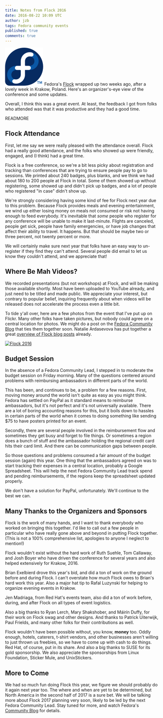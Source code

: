 ```yaml
---
title: Notes from Flock 2016
date: 2016-08-22 10:09 UTC
author: jzb
tags: Fedora community events
published: true
comments: true
---
```

![Fedora logo](/images/blog/fedora-logo.png) Fedora's [Flock](https://flocktofedora.org/) wrapped up two weeks ago, after a lovely week in Krakow, Poland. Here's an organizer's-eye view of the conference and some updates.

Overall, I think this was a great event. At least, the feedback I got from folks who attended was that it was productive and they had a good time.

READMORE

## Flock Attendance

First, let me say we were really pleased with the attendance overall. Flock had a really good attendance, and the folks who showed up were friendly, engaged, and (I think) had a great time.

Flock is a free conference, so we're a bit less picky about registration and tracking than conferences that are trying to ensure people pay to go to sessions. We printed about 240 badges, plus blanks, and we think we had about 180 to 200 people at Flock in total. Some of them showed up without registering, some showed up and didn't pick up badges, and a lot of people who registered "in case" didn't show up.

We're strongly considering having some kind of fee for Flock next year due to this problem. Because Flock provides meals and evening entertainment, we wind up either losing money on meals not consumed or risk not having enough to feed everybody. It's inevitable that *some* people who register for any conference will be unable to make it last-minute. Flights are canceled, people get sick, people have family emergencies, or have job changes that affect their ability to travel. It happens. But that should be maybe two or three percent, not twenty percent or more.

We will certainly make sure next year that folks have an easy way to un-register if they find they can't attend. Several people did email to let us know they couldn't attend, and we appreciate that!

## Where Be Mah Videos?

We recorded presentations (but not workshops) at Flock, and will be making those available shortly. Most have been uploaded to YouTube already, and just need to be titled and made public. We appreciate your interest, but contrary to popular belief, inquiring frequently about when videos will be released does not accelerate the process even a little bit.

To tide y'all over, here are a few photos from the event that I've put up on Flickr. Many other folks have taken pictures, but nobody could agree on a central location for photos. We might do a post on the [Fedora Community Blog](https://communityblog.fedoraproject.org/) that ties them together soon. Natalie Ardasevova has put together a great [overview of Flock blog posts](https://communityblog.fedoraproject.org/list-of-flock-blogs-and-more/) already.

<a data-flickr-embed="true"  href="https://www.flickr.com/photos/jzb/albums/72157669451623943" title="Flock 2016"><img src="https://c6.staticflickr.com/9/8038/28949796061_bbcb83b8eb_z.jpg" width="640" height="428" alt="Flock 2016"></a><script async src="//embedr.flickr.com/assets/client-code.js" charset="utf-8"></script>

## Budget Session

In the absence of a Fedora Community Lead, I stepped in to moderate the budget session on Friday morning. Many of the questions centered around problems with reimbursing ambassadors in different parts of the world.

This has been, and continues to be, a problem for a few reasons. First, moving money around the world isn't quite as easy as you might think. Fedora has settled on PayPal as it standard means to reimburse ambassadors, but it's not perfect and it's not universally available. There are a lot of boring accounting reasons for this, but it boils down to hassles in certain parts of the world when it comes to doing something like sending $75 to have posters printed for an event.

Secondly, there are several people involved in the reimbursement flow and sometimes they get busy and forget to file things. Or sometimes a region does a bunch of stuff and the ambassador holding the regional credit card hits their card limit. And there can be communication gaps between people.

So those questions and problems consumed a fair amount of the budget session (again) this year. One thing that the ambassadors agreed on was to start tracking their expenses in a central location, probably a Google Spreadsheet. This will help the next Fedora Community Lead track spend and pending reimbursements, if the regions keep the spreadsheet updated properly.

We don't have a solution for PayPal, unfortunately. We'll continue to the best we can.

## Many Thanks to the Organizers and Sponsors

Flock is the work of many hands, and I want to thank everybody who worked on bringing this together. I'd like to call out a few people in particular who have really gone above and beyond in putting Flock together. (This is not a 100% comprehensive list, apologies to anyone I neglect to mention!)

Flock wouldn't exist without the hard work of Ruth Suehle, Tom Callaway, and Josh Boyer who have driven the conference for several years and also helped extensively for Krakow, 2016.

Brian Exelbierd drove this year's bid, and did a ton of work on the ground before and during Flock. I can't overstate how much Flock owes to Brian's hard work this year. Also a major hat tip to Rafal Luzynski for helping to organize evening events in Krakow.

Jen Madriaga, from Red Hat's events team, also did a ton of work before, during, and after Flock on all types of event logistics.

Also a big thanks to Ryan Lerch, Mary Shakshober, and Máirín Duffy, for their work on Flock swag and other designs. And thanks to Patrick Uiterwijk, Paul Frields, and many other folks for their contributions as well.

Flock wouldn't have been possible without, you know, **money** too. Oddly enough, hotels, caterers, t-shirt vendors, and other businesses aren't willing to just thrown us freebies, so we have to come up with cash to do things. Red Hat, of course, put in its share. And also a big thanks to SUSE for its gold sponsorship. We also appreciate the sponsorships from Linux Foundation, Sticker Mule, and UnixStickers.

## More to Come

We had so much fun doing Flock this year, we figure we should probably do it again next year too. The where and when are yet to be determined, but North America in the second half of 2017 is a sure bet. We will be talking more about Flock 2017 planning very soon, likely to be led by the next Fedora Community Lead. Stay tuned for more, and watch Fedora's [Community Blog](https://communityblog.fedoraproject.org/) for details.

